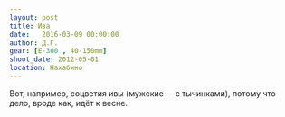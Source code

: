 ```yaml
---
layout: post
title: Ива
date:   2016-03-09 00:00:00
author: Д.Г.
gear: [E-300 , 40-150mm]
shoot_date: 2012-05-01
location: Нахабино
---
```


Вот, например, соцветия ивы (мужские -- с тычинками), потому что дело, вроде как, идёт к весне.
